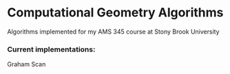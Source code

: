 # Computational Geometry Algorithms

Algorithms implemented for my AMS 345 course at Stony Brook University

### Current implementations:

Graham Scan
